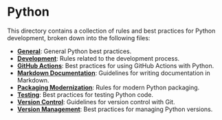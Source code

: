 # Python

This directory contains a collection of rules and best practices for Python
development, broken down into the following files:

- [**General**](./python-general.mdc): General Python best practices.
- [**Development**](./python-development.mdc): Rules related to the development
  process.
- [**GitHub Actions**](./python-github-actions.mdc): Best practices for using
  GitHub Actions with Python.
- [**Markdown Documentation**](./python-markdown-documentation.mdc): Guidelines
  for writing documentation in Markdown.
- [**Packaging Modernization**](./python-packaging-modernization.mdc): Rules for
  modern Python packaging.
- [**Testing**](./python-testing.mdc): Best practices for testing Python code.
- [**Version Control**](./python-version-control.mdc): Guidelines for version
  control with Git.
- [**Version Management**](./python-version-management.mdc): Best practices for
  managing Python versions.
